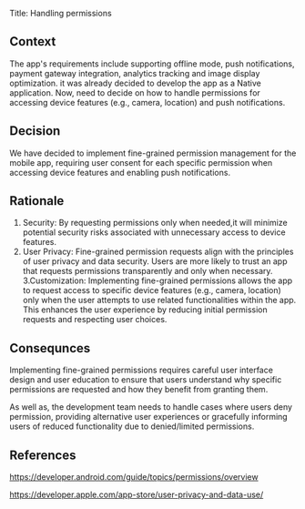 Title: Handling permissions 

## Context 

The app's requirements include supporting offline mode, push notifications, payment gateway integration, analytics tracking and image display optimization.
it was already decided to develop the app as a Native application. Now, need to decide on how to handle permissions for accessing device features (e.g., camera, location) and push notifications.


## Decision

We have decided to implement fine-grained permission management for the mobile app, requiring user consent for each specific permission when accessing device features and enabling push notifications.


## Rationale 

1. Security: By requesting permissions only when needed,it will minimize potential security risks associated with unnecessary access to device features.
2. User Privacy: Fine-grained permission requests align with the principles of user privacy and data security. Users are more likely to trust an app that
    requests permissions transparently and only when necessary.
3.Customization: Implementing fine-grained permissions allows the app to request access to specific device features (e.g., camera, location) only when the
user attempts to use related functionalities within the app. This enhances the user experience by reducing initial permission requests and respecting user choices.

## Consequnces 

Implementing fine-grained permissions requires careful user interface design and user education to ensure that users understand why specific permissions are requested 
and how they benefit from granting them.

As well as,  the development team needs to handle cases where users deny permission, providing alternative user experiences or gracefully informing users of reduced
functionality due to denied/limited permissions.

## References

https://developer.android.com/guide/topics/permissions/overview

https://developer.apple.com/app-store/user-privacy-and-data-use/

